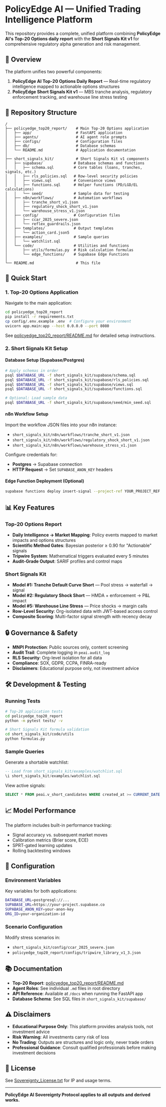 # PolicyEdge AI — Unified Trading Intelligence Platform

This repository provides a complete, unified platform combining **PolicyEdge AI's Top-20 Options daily report** with the **Short Signals Kit v1** for comprehensive regulatory alpha generation and risk management.

## 🎯 Overview

The platform unifies two powerful components:

1. **PolicyEdge AI Top-20 Options Daily Report** — Real-time regulatory intelligence mapped to actionable options structures
2. **PolicyEdge Short Signals Kit v1** — MBS tranche analysis, regulatory enforcement tracking, and warehouse line stress testing

## 📁 Repository Structure

```
/
├── policyedge_top20_report/    # Main Top-20 Options application
│   ├── app/                    # FastAPI application
│   ├── agents/                 # AI agent role prompts  
│   ├── configs/                # Configuration files
│   ├── db/                     # Database schemas
│   └── README.md               # Application documentation
│
├── short_signals_kit/          # Short Signals Kit v1 components
│   ├── supabase/              # Database schemas and functions
│   │   ├── schema.sql         # Core tables (loans, tranches, signals, etc.)
│   │   ├── rls_policies.sql   # Row-level security policies
│   │   ├── views.sql          # Convenience views
│   │   ├── functions.sql      # Helper functions (PD/LGD/EL calculations)
│   │   └── seed/              # Sample data for testing
│   ├── n8n/workflows/         # Automation workflows
│   │   ├── tranche_short_v1.json
│   │   ├── regulatory_shock_short_v1.json
│   │   └── warehouse_stress_v1.json
│   ├── config/                # Configuration files
│   │   ├── ccar_2025_severe.json
│   │   └── reflex_guardrails.json
│   ├── templates/             # Output templates
│   │   └── action_card.json5
│   ├── examples/              # Sample queries
│   │   └── watchlist.sql
│   └── code/                  # Utilities and functions
│       ├── utils/formulas.py  # Risk calculation formulas
│       └── edge_functions/    # Supabase Edge Functions
│
└── README.md                   # This file
```

## 🚀 Quick Start

### 1. Top-20 Options Application

Navigate to the main application:

```bash
cd policyedge_top20_report
pip install -r requirements.txt
cp config/.env.example .env  # Configure your environment
uvicorn app.main:app --host 0.0.0.0 --port 8080
```

See [policyedge_top20_report/README.md](./policyedge_top20_report/README.md) for detailed setup instructions.

### 2. Short Signals Kit Setup

#### Database Setup (Supabase/Postgres)

```bash
# Apply schemas in order
psql $DATABASE_URL -f short_signals_kit/supabase/schema.sql
psql $DATABASE_URL -f short_signals_kit/supabase/rls_policies.sql  
psql $DATABASE_URL -f short_signals_kit/supabase/views.sql
psql $DATABASE_URL -f short_signals_kit/supabase/functions.sql

# Optional: Load sample data
psql $DATABASE_URL -f short_signals_kit/supabase/seed/min_seed.sql
```

#### n8n Workflow Setup

Import the workflow JSON files into your n8n instance:
- `short_signals_kit/n8n/workflows/tranche_short_v1.json`
- `short_signals_kit/n8n/workflows/regulatory_shock_short_v1.json`
- `short_signals_kit/n8n/workflows/warehouse_stress_v1.json`

Configure credentials for:
- **Postgres** → Supabase connection
- **HTTP Request** → Set `SUPABASE_ANON_KEY` headers

#### Edge Function Deployment (Optional)

```bash
supabase functions deploy insert-signal --project-ref YOUR_PROJECT_REF
```

## 📊 Key Features

### Top-20 Options Report
- **Daily Intelligence → Market Mapping**: Policy events mapped to market impacts and options structures
- **Scientific Method Gates**: Bayesian posterior ≥ 0.90 for "Actionable" signals
- **Tripwire System**: Mathematical triggers evaluated every 5 minutes
- **Audit-Grade Output**: SARIF profiles and control maps

### Short Signals Kit
- **Model #1: Tranche Default Curve Short** — Pool stress → waterfall → signal
- **Model #2: Regulatory Shock Short** — HMDA + enforcement → P&L impact
- **Model #5: Warehouse Line Stress** — Price shocks → margin calls
- **Row-Level Security**: Org-isolated data with JWT-based access control
- **Composite Scoring**: Multi-factor signal strength with recency decay

## 🔒 Governance & Safety

- **MNPI Protection**: Public sources only, content screening
- **Audit Trail**: Complete logging in `peai.audit_log`
- **RLS Security**: Org-level isolation for all data
- **Compliance**: SOX, GDPR, CCPA, FINRA-ready
- **Disclaimers**: Educational purpose only, not investment advice

## 🛠 Development & Testing

### Running Tests

```bash
# Top-20 application tests
cd policyedge_top20_report
python -m pytest tests/ -v

# Short Signals Kit formula validation
cd short_signals_kit/code/utils
python formulas.py
```

### Sample Queries

Generate a shortable watchlist:
```sql
-- Load from short_signals_kit/examples/watchlist.sql
\i short_signals_kit/examples/watchlist.sql
```

View active signals:
```sql
SELECT * FROM peai.v_short_candidates WHERE created_at >= CURRENT_DATE - INTERVAL '24 hours';
```

## 📈 Model Performance

The platform includes built-in performance tracking:
- Signal accuracy vs. subsequent market moves
- Calibration metrics (Brier score, ECE)
- SPRT-gated learning updates
- Rolling backtesting windows

## 🔧 Configuration

### Environment Variables

Key variables for both applications:
```bash
DATABASE_URL=postgresql://...
SUPABASE_URL=https://your-project.supabase.co
SUPABASE_ANON_KEY=your-anon-key
ORG_ID=your-organization-id
```

### Scenario Configuration

Modify stress scenarios in:
- `short_signals_kit/config/ccar_2025_severe.json`
- `policyedge_top20_report/configs/tripwire_library_v1_3.json`

## 📚 Documentation

- **Top-20 Report**: [policyedge_top20_report/README.md](./policyedge_top20_report/README.md)
- **Agent Roles**: See individual `.md` files in root directory
- **API Reference**: Available at `/docs` when running the FastAPI app
- **Database Schema**: See SQL files in `short_signals_kit/supabase/`

## ⚠️ Disclaimers

- **Educational Purpose Only**: This platform provides analysis tools, not investment advice
- **Risk Warning**: All investments carry risk of loss
- **No Trading**: Outputs are structures and logic only, never trade orders
- **Professional Guidance**: Consult qualified professionals before making investment decisions

## 📄 License

See [Sovereignty_License.txt](./policyedge_top20_report/Sovereignty_License.txt) for IP and usage terms.

---

**PolicyEdge AI Sovereignty Protocol applies to all outputs and derived works.**